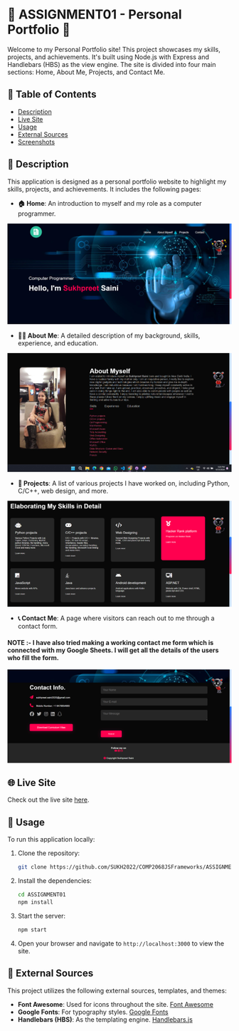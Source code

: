 # 🌟 ASSIGNMENT01 - Personal Portfolio 🌟

Welcome to my Personal Portfolio site! This project showcases my skills, projects, and achievements. It's built using Node.js with Express and Handlebars (HBS) as the view engine. The site is divided into four main sections: Home, About Me, Projects, and Contact Me.

## 📑 Table of Contents

- [Description](#description)
- [Live Site](#live-site)
- [Usage](#usage)
- [External Sources](#external-sources)
- [Screenshots](#screenshots)

## 📝 Description

This application is designed as a personal portfolio website to highlight my skills, projects, and achievements. It includes the following pages:

- **🏠 Home**: An introduction to myself and my role as a computer programmer.

![🏠 Home Page](public/images/screenshot1.png)

- **🙋‍♂️ About Me**: A detailed description of my background, skills, experience, and education.

![🙋‍♂️ About Me Page](public/images/screenshot2.png)

- **💼 Projects**: A list of various projects I have worked on, including Python, C/C++, web design, and more.

![💼 Projects Page](public/images/screenshot3.png)

- **📞 Contact Me**: A page where visitors can reach out to me through a contact form.

#### NOTE :- I have also tried making a working contact me form which is connected with my Google Sheets. I will get all the details of the users who fill the form.


![📞 Contact Me Page](public/images/screenshot5.png)

## 🌐 Live Site

Check out the live site [here](https://personal-portfolio-t85p.onrender.com).

## 🚀 Usage

To run this application locally:

1. Clone the repository:

    ```bash
    git clone https://github.com/SUKH2022/COMP2068JSFrameworks/ASSIGNMENT01.git
    ```

2. Install the dependencies:

    ```bash
    cd ASSIGNMENT01
    npm install
    ```

3. Start the server:

    ```bash
    npm start
    ```

4. Open your browser and navigate to `http://localhost:3000` to view the site.

## 🔗 External Sources

This project utilizes the following external sources, templates, and themes:

- **Font Awesome**: Used for icons throughout the site. [Font Awesome](https://fontawesome.com/)
- **Google Fonts**: For typography styles. [Google Fonts](https://fonts.google.com/)
- **Handlebars (HBS)**: As the templating engine. [Handlebars.js](https://handlebarsjs.com/)

